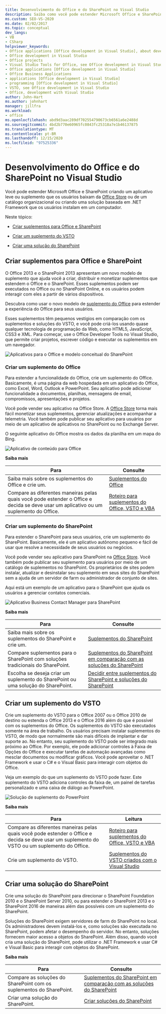 ```yaml
---
title: Desenvolvimento do Office e do SharePoint no Visual Studio
description: Saiba como você pode estender Microsoft Office e SharePoint criando um aplicativo leve ou suplemento que os usuários baixam da Office Store.
ms.custom: SEO-VS-2020
ms.date: 02/02/2017
ms.topic: conceptual
dev_langs:
- VB
- CSharp
helpviewer_keywords:
- Office applications [Office development in Visual Studio], about developing applications
- Office development in Visual Studio
- Office projects
- Visual Studio Tools for Office, see Office development in Visual Studio
- Office applications [Office development in Visual Studio]
- Office Business Applications
- applications [Office development in Visual Studio]
- programming [Office development in Visual Studio]
- VSTO, see Office development in Visual Studio
- Office, development with Visual Studio
author: John-Hart
ms.author: johnhart
manager: jillfra
ms.workload:
- office
ms.openlocfilehash: abd9d3aac289df702554790673cb6561a6e2488d
ms.sourcegitcommit: 4bd2b770e60965fc0843fc25318a7e1b46137875
ms.translationtype: MT
ms.contentlocale: pt-BR
ms.lasthandoff: 12/15/2020
ms.locfileid: "97525336"
---
```

# <a name="office-and-sharepoint-development-in-visual-studio"></a>Desenvolvimento do Office e do SharePoint no Visual Studio
  Você pode estender Microsoft Office e SharePoint criando um aplicativo leve ou suplemento que os usuários baixam da [Office Store](https://store.office.com/) ou de um catálogo organizacional ou criando uma solução baseada em .NET Framework que os usuários instalam em um computador.

 Neste tópico:

- [Criar suplementos para Office e SharePoint](#Apps)

- [Criar um suplemento do VSTO](#Add-ins)

- [Criar uma solução do SharePoint](#Solutions)

## <a name="create-add-ins-for-office-and-sharepoint"></a><a name="Apps"></a> Criar suplementos para Office e SharePoint
 O Office 2013 e o SharePoint 2013 apresentam um novo modelo de suplemento que ajuda você a criar, distribuir e monetizar suplementos que estendem o Office e o SharePoint.  Esses suplementos podem ser executados no Office ou no SharePoint Online, e os usuários podem interagir com eles a partir de vários dispositivos.

 Descubra como usar o novo modelo de [suplemento do Office](/office/dev/add-ins/overview/office-add-ins) para estender a experiência do Office para seus usuários.

 Esses suplementos têm pequenos vestígios em comparação com os suplementos e soluções do VSTO, e você pode criá-los usando quase qualquer tecnologia de programação da Web, como HTML5, JavaScript, CSS3 e XML.  Para começar, use o Office Developer Tools no Visual Studio, que permite criar projetos, escrever código e executar os suplementos em um navegador.

 ![Aplicativos para o Office e modelo conceitual do SharePoint](../vsto/media/officeandsharepointapps2015.png "Aplicativos para o Office e modelo conceitual do SharePoint")

### <a name="build-an-office-add-in"></a>Criar um suplemento do Office
 Para estender a funcionalidade do Office, crie um suplemento do Office. Basicamente, é uma página da web hospedada em um aplicativo do Office, como Excel, Word, Outlook e PowerPoint. Seu aplicativo pode adicionar funcionalidade a documentos, planilhas, mensagens de email, compromissos, apresentações e projetos.

 Você pode vender seu aplicativo na Office Store.  A [Office Store](https://store.office.com/) torna mais fácil monetizar seus suplementos, gerenciar atualizações e acompanhar a telemetria. Você também pode publicar seu aplicativo para usuários por meio de um aplicativo de aplicativos no SharePoint ou no Exchange Server.

 O seguinte aplicativo do Office mostra os dados da planilha em um mapa do Bing.

 ![Aplicativo de conteúdo para Office](../vsto/media/appforoffice.png "Aplicativo de conteúdo para Office")

 **Saiba mais**

|Para|Consulte|
|--------|---------|
|Saiba mais sobre os suplementos do Office e crie um.|[Suplementos do Office](/office/dev/add-ins/publish/publish)|
|Compare as diferentes maneiras pelas quais você pode estender o Office e decida se deve usar um aplicativo ou um suplemento do Office.|[Roteiro para suplementos do Office, VSTO e VBA](/archive/blogs/officeapps/roadmap-for-apps-for-office-vsto-and-vba)|

### <a name="build-a-sharepoint-add-in"></a>Criar um suplemento do SharePoint
 Para estender o SharePoint para seus usuários, crie um suplemento do SharePoint. Basicamente, ele é um aplicativo autônomo pequeno e fácil de usar que resolve a necessidade de seus usuários ou negócios.

 Você pode vender seu aplicativo para SharePoint na [Office Store](https://store.office.com/). Você também pode publicar seu suplemento para usuários por meio de um catálogo de suplementos no SharePoint.  Os proprietários de sites podem instalar, atualizar e desinstalar seu suplemento em seus sites do SharePoint sem a ajuda de um servidor de farm ou administrador de conjunto de sites.

 Aqui está um exemplo de um aplicativo para o SharePoint que ajuda os usuários a gerenciar contatos comerciais.

 ![Aplicativo Business Contact Manager para SharePoint](../vsto/media/appforsharepoint.png "Aplicativo Business Contact Manager para SharePoint")

 **Saiba mais**

|Para|Consulte|
|--------|---------|
|Saiba mais sobre os suplementos do SharePoint e crie um.|[Suplementos do SharePoint](/sharepoint/dev/sp-add-ins/sharepoint-add-ins)|
|Compare suplementos para o SharePoint com soluções tradicionais do SharePoint.|[Suplementos do SharePoint em comparação com as soluções do SharePoint](/sharepoint/dev/general-development/sharepoint-server-application-lifecycle-management)|
|Escolha se deseja criar um suplemento do SharePoint ou uma solução do SharePoint.|[Decidir entre suplementos do SharePoint e soluções do SharePoint](/sharepoint/dev/general-development/sharepoint-server-application-lifecycle-management)|

## <a name="create-a-vsto-add-in"></a><a name="Add-ins"></a> Criar um suplemento do VSTO
 Crie um suplemento do VSTO para o Office 2007 ou o Office 2010 de destino ou estenda o Office 2013 e o Office 2016 além do que é possível com os suplementos do Office. Os suplementos do VSTO são executados somente na área de trabalho. Os usuários precisam instalar suplementos do VSTO, de modo que normalmente são mais difíceis de implantar e dar suporte ao.  No entanto, seu suplemento do VSTO pode ser integrado mais próximo ao Office. Por exemplo, ele pode adicionar controles à Faixa de Opções do Office e executar tarefas de automação avançadas como mesclar documentos ou modificar gráficos. Você pode aproveitar o .NET Framework e usar o C# e o Visual Basic para interagir com objetos do Office.

 Veja um exemplo do que um suplemento do VSTO pode fazer. Este suplemento do VSTO adiciona controles da faixa de, um painel de tarefas personalizado e uma caixa de diálogo ao PowerPoint.

 ![Solução de suplemento do PowerPoint](../vsto/media/powerpointaddin.png "Solução de suplemento do PowerPoint")

 **Saiba mais**

|Para|Leitura|
|--------|----------|
|Compare as diferentes maneiras pelas quais você pode estender o Office e decida se deve usar um suplemento do VSTO ou um suplemento do Office.|[Roteiro para suplementos do Office, VSTO e VBA](/archive/blogs/officeapps/roadmap-for-apps-for-office-vsto-and-vba)|
|Crie um suplemento do VSTO.|[Suplementos do VSTO criados com o Visual Studio](create-vsto-add-ins-for-office-by-using-visual-studio.md)|

## <a name="create-a-sharepoint-solution"></a><a name="Solutions"></a> Criar uma solução do SharePoint
 Crie uma solução do SharePoint para direcionar o SharePoint Foundation 2010 e o SharePoint Server 2010, ou para estender o SharePoint 2013 e o SharePoint 2016 de maneiras além das possíveis com um suplemento do SharePoint.

 Soluções do SharePoint exigem servidores de farm do SharePoint no local. Os administradores devem instalá-los e, como soluções são executada no SharePoint, podem afetar o desempenho do servidor. No entanto, soluções fornecem maior acesso a objetos do SharePoint. Além disso, quando você cria uma solução do SharePoint, pode utilizar o .NET Framework e usar C# e Visual Basic para interagir com objetos do SharePoint.

 **Saiba mais**

|Para|Consulte|
|--------|---------|
|Compare as soluções do SharePoint com os suplementos do SharePoint.|[Suplementos do SharePoint em comparação com as soluções do SharePoint](/sharepoint/dev/general-development/sharepoint-server-application-lifecycle-management)|
|Criar uma solução do SharePoint.|[Criar soluções do SharePoint](../sharepoint/create-sharepoint-solutions.md)|